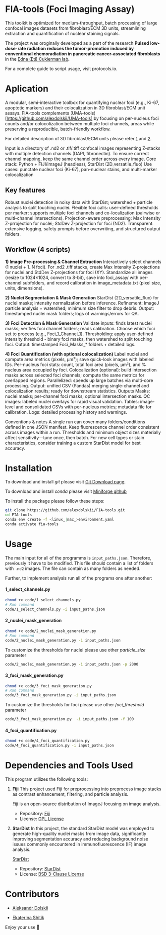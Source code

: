 # FIA-tools (Foci Imaging Assay)
This toolkit is optimized for medium-throughput, batch processing of large confocal images datasets from fibroblast/ECM 3D units, streamlining extraction and quantification of nuclear staining signals.

The project was oroginally developed as a part of the research **Pulsed low-dose-rate radiation reduces the tumor-promotion induced by conventional chemoradiation in pancreatic cancer-associated fibroblasts** in the  [Edna (Eti) Cukierman lab](https://www.foxchase.org/edna-cukierman). 

For a complete guide to script usage, visit protocols.io.

# Aplication
A modular, semi-interactive toolbox for quantifying nuclear foci (e.g., Ki-67, apoptotic markers) and their colocalization in 3D fibroblast/ECM unit assays. FIA-tools complements (UMA-tools)[https://github.com/alexdolskii/UMA-tools] by focusing on per-nucleus foci counts and/or colocolization between multiple foci channels, areas while preserving a reproducible, batch-friendly workflow.

For detailed description of 3D fibroblast/ECM units please refer [1](https://pubmed.ncbi.nlm.nih.gov/32222216/) and [2](https://pubmed.ncbi.nlm.nih.gov/27245425/).

Input is a directory of .nd2 or .tif/.tiff confocal images representing Z-stacks with multiple detection channels (DAPI, fibronectin). To ensure correct channel mapping, keep the same channel order across every image.
Core stack: Python + FIJI/ImageJ (headless), StarDist (2D_versatile_fluo)
Use cases: punctate nuclear foci (Ki-67), pan-nuclear stains, and multi-marker colocalization

## Key features
Robust nuclei detection in noisy data with StarDist; watershed + particle analysis to split touching nuclei.
Flexible foci calls: user-defined thresholds per marker; supports multiple foci channels and co-localization (pairwise or multi-channel intersections).
Projection-aware preprocessing: Max Intensity Z-prrojection for nuclei; StdDev Z-projection for foci (ND2).
Transparent: extensive logging, safety prompts before overwriting, and structured output folders.

## Workflow (4 scripts)
**1) Image Pre-processing & Channel Extraction**
Interactively select channels (1 nuclei + 1..N foci). For .nd2 .tiff stacks, create Max Intensity Z-projections for nuclei and StdDev Z-projections for foci (XY). Standardize all images (resize to 1024×1024, convert to 8-bit), save into foci_assay/ with per-channel subfolders, and record calibration in image_metadata.txt (pixel size, units, dimensions).

**2) Nuclei Segmentation & Mask Generation**
StarDist (2D_versatile_fluo) for nuclei masks; intensity normalization before inference.
Refinement: ImageJ particle analysis + watershed; minimum size filter to drop debris.
Output: timestamped nuclei mask folders; logs of warnings/errors for QA.

**3) Foci Detection & Mask Generation**
Validate inputs: finds latest nuclei masks; verifies foci channel folders; reads calibration.
Choose which foci set to process (e.g., Foci_1_Channel_1).
Thresholding: apply user-defined intensity threshold - binary foci masks, then watershed to split touching foci.
Output: timestamped Foci_Masks_* folders + detailed logs.

**4) Foci Quantification (with optional colocalization)**
Label nuclei and compute area metrics (pixels, µm²); save quick-look images with labeled IDs.
Per-nucleus foci stats: count, total foci area (pixels, µm²), and % nucleus area occupied by foci.
Colocalization (optional): build intersection masks across selected foci channels; compute the same metrics for overlapped regions.
Parallelized: speeds up large batches via multi-core processing.
Output: unified CSV (Pandas) merging single-channel and colocalization results; ready for downstream statistics.
Outputs
Masks: nuclei masks; per-channel foci masks; optional intersection masks.
QC images: labeled nuclei overlays for rapid visual validation.
Tables: image-level and consolidated CSVs with per-nucleus metrics; metadata file for calibration.
Logs: detailed processing history and warnings.

Conventions & notes
A single run can cover many folders/conditions defined in one JSON manifest.
Keep fluorescence channel order consistent across images within a run.
Thresholds and minimum object sizes materially affect sensitivity—tune once, then batch.
For new cell types or stain characteristics, consider training a custom StarDist model for best accuracy.

# Installation 
To download and install *git* please visit [Git Download page](https://git-scm.com/downloads).

To download and install *conda* please visit [Miniforge github](https://github.com/conda-forge/miniforge)

To install the package please follow these steps:

```bash
git clone https://github.com/alexdolskii/FIA-tools.git
cd FIA-tools
conda env create -f <linux_|mac_>environment.yaml
conda activate fia-tools
```

# Usage

The main input for all of the programms is `input_paths.json`. Therefore, previously it have to be modified. This file should contain a list of folders with `.nd2` images. The file can contain as many folders as needed.

Further, to implement analysis run all of the programs one after another:

#### 1_select_channels.py

```bash
chmod +x code/1_select_channels.py
# Run command
code/1_select_channels.py -i input_paths.json
```
#### 2_nuclei_mask_generation

```bash
chmod +x code/2_nuclei_mask_generation.py
# Run command
code/2_nuclei_mask_generation.py -i input_paths.json
```

To customize the thresholds for nuclei please use other *particle_size* parameter

```bash
code/2_nuclei_mask_generation.py -i input_paths.json -p 2000
```

#### 3_foci_mask_generation.py

```bash
chmod +x code/3_foci_mask_generation.py
# Run command
code/3_foci_mask_generation.py -i input_paths.json
```

To customize the thresholds for foci please use other *foci_threshold* parameter

```bash
code/3_foci_mask_generation.py  -i input_paths.json -f 100
```

#### 4_foci_quantification.py

```bash
chmod +x code/4_foci_quantification.py
code/4_foci_quantification.py -i input_paths.json
```

# Dependencies and Tools Used

This program utilizes the following tools:

1. **Fiji** 
    This project used Fiji for preprocessing into preprocess image stacks as contrast enhancement, filtering, and particle analysis.

    [Fiji](https://fiji.sc/) is an open-source distribution of ImageJ focusing on image analysis. 
    
    - Repository: [Fiji](https://github.com/fiji/fiji)  
    - License: [GPL License](https://imagej.net/licensing/)

2. **StarDist**
    In this project, the standard StarDist model was employed to generate high-quality nuclei masks from image data, significantly improving segmentation accuracy and reducing background noise issues commonly encountered in immunofluorescence (IF) image analysis.
    
    [StarDist](https://stardist.net/)

    - Repository: [StarDist](https://github.com/stardist/stardist)  
    - License: [BSD 3-Clause License](https://github.com/stardist/stardist/blob/main/LICENSE.txt)

# Contributors

- [Aleksandr Dolskii](aleksandr.dolskii@fccc.edu)

- [Ekaterina Shitik](mailto:shitik.ekaterina@gmail.com) 

Enjoy your use 💫
